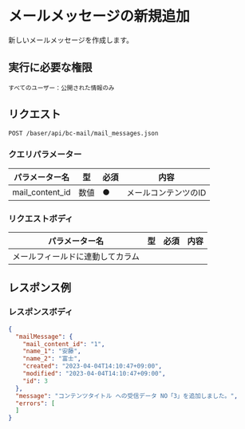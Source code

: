 # メールメッセージの新規追加

新しいメールメッセージを作成します。

## 実行に必要な権限

```
すべてのユーザー：公開された情報のみ
```

## リクエスト
```
POST /baser/api/bc-mail/mail_messages.json
```

### クエリパラメーター

| パラメーター名   | 型   | 必須  | 内容          |
|-----------|-----|-----|-------------|
| mail_content_id        | 数値  | ●   | メールコンテンツのID |

### リクエストボディ

| パラメーター名   | 型   | 必須  | 内容          |
|-----------|-----|-----|-------------|
| メールフィールドに連動してカラム        |     |     |             |



## レスポンス例

### レスポンスボディ

```json
{
  "mailMessage": {
    "mail_content_id": "1",
    "name_1": "安藤",
    "name_2": "富士",
    "created": "2023-04-04T14:10:47+09:00",
    "modified": "2023-04-04T14:10:47+09:00",
    "id": 3
  },
  "message": "コンテンツタイトル への受信データ NO「3」を追加しました。",
  "errors": [
  ]
}

```
